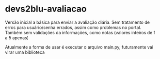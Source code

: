 # devs2blu-avaliacao

Versão inicial a básica para enviar a avaliação diária. Sem tratamento de erros para usuário/senha errados, assim como problemas no portal.
Também sem validações da informações, como notas (valores inteiros de 1 a 5 apenas)

Atualmente a forma de usar é executar o arquivo main.py, futuramente vai virar uma biblioteca 

